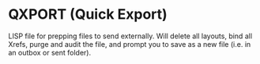 # QXPORT (Quick Export)
LISP file for prepping files to send externally. Will delete all layouts, bind all Xrefs, purge and audit the file, and prompt you to save as a new file (i.e. in an outbox or sent folder).